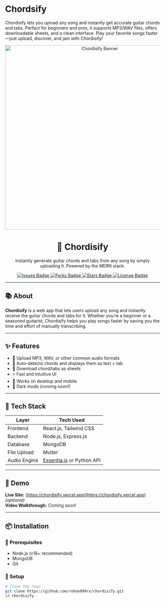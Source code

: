# Chordsify
Chordisify lets you upload any song and instantly get accurate guitar chords and tabs. Perfect for beginners and pros, it supports MP3/WAV files, offers downloadable sheets, and a clean interface. Play your favorite songs faster—just upload, discover, and jam with Chordisify!

<p align="center">
  <img src="https://sdmntprsouthcentralus.oaiusercontent.com/files/00000000-2a3c-61f7-ae48-28533da333ec/raw?se=2025-05-07T10%3A38%3A11Z&sp=r&sv=2024-08-04&sr=b&scid=a379a4d7-668d-554e-9835-c4aaf49ea6c7&skoid=cbbaa726-4a2e-4147-932c-56e6e553f073&sktid=a48cca56-e6da-484e-a814-9c849652bcb3&skt=2025-05-07T02%3A19%3A33Z&ske=2025-05-08T02%3A19%3A33Z&sks=b&skv=2024-08-04&sig=482i01x5PlBT0uLXYmGdjvi%2B1jQrHWPfAVMitQymqrI%3D" alt="Chordisify Banner" width="600"/>
</p>

<h1 align="center">🎵 Chordisify</h1>

<p align="center">
  Instantly generate guitar chords and tabs from any song by simply uploading it. Powered by the MERN stack.
</p>

<p align="center">
  <a href="https://github.com/yourusername/chordisify/issues">
    <img src="https://img.shields.io/github/issues/yourusername/chordisify" alt="Issues Badge"/>
  </a>
  <a href="https://github.com/yourusername/chordisify/network/members">
    <img src="https://img.shields.io/github/forks/yourusername/chordisify" alt="Forks Badge"/>
  </a>
  <a href="https://github.com/yourusername/chordisify/stargazers">
    <img src="https://img.shields.io/github/stars/yourusername/chordisify" alt="Stars Badge"/>
  </a>
  <a href="https://github.com/yourusername/chordisify/blob/main/LICENSE">
    <img src="https://img.shields.io/github/license/yourusername/chordisify" alt="License Badge"/>
  </a>
</p>

---

## 📚 About

**Chordisify** is a web app that lets users upload any song and instantly receive the guitar chords and tabs for it. Whether you’re a beginner or a seasoned guitarist, Chordisify helps you play songs faster by saving you the time and effort of manually transcribing.

---

## ✨ Features

- 🎸 Upload MP3, WAV, or other common audio formats
- 🤖 Auto-detects chords and displays them as text + tab
- 📄 Download chord/tabs as sheets
- ⚡ Fast and intuitive UI
- 💾 Works on desktop and mobile
- 🌙 Dark mode (coming soon!)

---

## 🧰 Tech Stack

| Layer       | Tech Used                        |
|-------------|----------------------------------|
| Frontend    | React.js, Tailwind CSS           |
| Backend     | Node.js, Express.js              |
| Database    | MongoDB                          |
| File Upload | Multer                           |
| Audio Engine| [Essentia.js](https://essentia.upf.edu/) or Python API |

---

## 🚀 Demo

**Live Site:** [https://chordisify.vercel.app](https://chordisify.vercel.app) *(optional)*  
**Video Walkthrough:** Coming soon!

---

## 📦 Installation

### 🔧 Prerequisites
- Node.js (v18+ recommended)
- MongoDB
- Git

### 🧩 Setup

```bash
# Clone the repo
git clone https://github.com/rohan099rx/chordisify.git
cd chordisify
